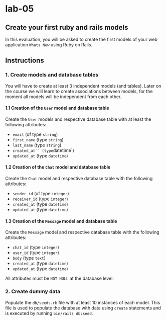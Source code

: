# lab-05

## Create your first ruby and rails models

In this evaluation, you will be asked to create the first models of your web application `Whats New` using Ruby on Rails.

## Instructions

### 1. Create models and database tables

You will have to create at least 3 independent models (and tables). Later on the course we will learn to create associations between models, for the moment all models will be independent from each other.

#### 1.1 Creation of the `User` model and database table

Create the `User` models and respective database table with at least the following attributes:

- `email` (of type `string`)
- `first_name` (type `string`)
- `last_name` (type `string`)
- `created_at`` (type`datetime`)
- `updated_at` (type `datetime`)

#### 1.2 Creation of the `Chat` model and database table

Create the `Chat` model and respective database table with the following attributes:

- `sender_id` (of type `integer`)
- `receiver_id` (type `integer`)
- `created_at` (type `datetime`)
- `updated_at` (type `datetime`)

#### 1.3 Creation of the `Message` model and database table

Create the `Message` model and respective database table with the following attributes:

- `chat_id` (type `integer`)
- `user_id` (type `integer`)
- `body` (type `text`)
- `created_at` (type `datetime`)
- `updated_at` (type `datetime`)

All attributes must be `NOT NULL` at the database level.

### 2. Create dummy data

Populate the `db/seeds.rb` file with at least 10 instances of each model. This file is used to populate the database with data using `create` statements and is executed by running `bin/rails db:seed`.
